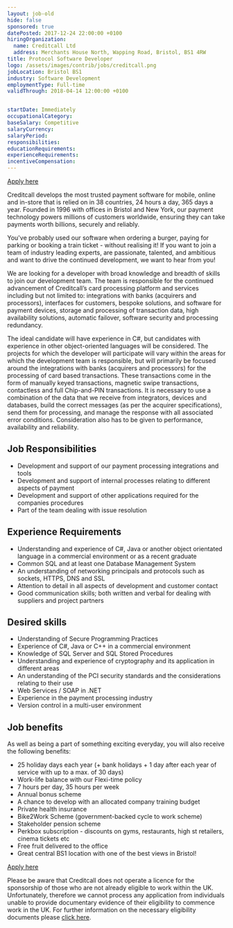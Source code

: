 ```yaml
---
layout: job-old
hide: false
sponsored: true
datePosted: 2017-12-24 22:00:00 +0100
hiringOrganization:
  name: Creditcall Ltd
  address: Merchants House North, Wapping Road, Bristol, BS1 4RW
title: Protocol Software Developer
logo: /assets/images/contrib/jobs/creditcall.png
jobLocation: Bristol BS1
industry: Software Development
employmentType: Full-time
validThrough: 2018-04-14 12:00:00 +0100


startDate: Immediately
occupationalCategory:
baseSalary: Competitive
salaryCurrency:
salaryPeriod:
responsibilities:
educationRequirements:
experienceRequirements:
incentiveCompensation:
---
```



<a class="btn btn--dark" href="https://creditcall.workable.com/j/77A827510E">
    Apply here
</a>

Creditcall develops the most trusted payment software for mobile, online and in-store that is relied on in 38 countries, 24 hours a day, 365 days a year. Founded in 1996 with offices in Bristol and New York, our payment technology powers millions of customers worldwide, ensuring they can take payments worth billions, securely and reliably.

You've probably used our software when ordering a burger, paying for parking or booking a train ticket - without realising it! If you want to join a team of industry leading experts, are passionate, talented, and ambitious and want to drive the continued development, we want to hear from you!

We are looking for a developer with broad knowledge and breadth of skills to join our development team. The team is responsible for the continued advancement of Creditcall’s card processing platform and services including but not limited to: integrations with banks (acquirers and processors), interfaces for customers, bespoke solutions, and software for payment devices, storage and processing of transaction data, high availability solutions, automatic failover, software security and processing redundancy.

The ideal candidate will have experience in C#, but candidates with experience in other object-oriented languages will be considered. The projects for which the developer will participate will vary within the areas for which the development team is responsible, but will primarily be focused around the integrations with banks (acquirers and processors) for the processing of card based transactions. These transactions come in the form of manually keyed transactions, magnetic swipe transactions, contactless and full Chip-and-PIN transactions. It is necessary to use a combination of the data that we receive from integrators, devices and databases, build the correct messages (as per the acquirer specifications), send them for processing, and manage the response with all associated error conditions. Consideration also has to be given to performance, availability and reliability.

## Job Responsibilities

- Development and support of our payment processing integrations and tools
- Development and support of internal processes relating to different aspects of payment
- Development and support of other applications required for the companies procedures
- Part of the team dealing with issue resolution

## Experience Requirements

- Understanding and experience of C#, Java or another object orientated language in a commercial environment or as a recent graduate
- Common SQL and at least one Database Management System
- An understanding of networking principals and protocols such as sockets, HTTPS, DNS and SSL
- Attention to detail in all aspects of development and customer contact
- Good communication skills; both written and verbal for dealing with suppliers and project partners

## Desired skills

- Understanding of Secure Programming Practices
- Experience of C#, Java or C++ in a commercial environment
- Knowledge of SQL Server and SQL Stored Procedures
- Understanding and experience of cryptography and its application in different areas
- An understanding of the PCI security standards and the considerations relating to their use
- Web Services / SOAP in .NET
- Experience in the payment processing industry
- Version control in a multi-user environment

## Job benefits

As well as being a part of something exciting everyday, you will also receive the following benefits:
- 25 holiday days each year (+ bank holidays + 1 day after each year of service with up to a max. of 30 days)
- Work-life balance with our Flexi-time policy
- 7 hours per day, 35 hours per week
- Annual bonus scheme
- A chance to develop with an allocated company training budget
- Private health insurance
- Bike2Work Scheme (government-backed cycle to work scheme)
- Stakeholder pension scheme
- Perkbox subscription - discounts on gyms, restaurants, high st retailers, cinema tickets etc
- Free fruit delivered to the office
- Great central BS1 location with one of the best views in Bristol!

<a class="btn btn--dark" href="https://creditcall.workable.com/j/77A827510E">
    Apply here
</a>

Please be aware that Creditcall does not operate a licence for the sponsorship of those who are not already eligible to work within the UK. Unfortunately, therefore we cannot process any application from individuals unable to provide documentary evidence of their eligibility to commence work in the UK. For further information on the necessary eligibility documents please [click here](bit.ly/1lbaGUx).
